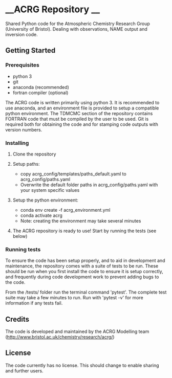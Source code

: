 # __ACRG Repository __
Shared Python code for the Atmospheric Chemistry Research Group (University of Bristol). Dealing with observations, NAME output and inversion code.

## __Getting Started__

### Prerequisites

- python 3
- git 
- anaconda (recommended)
- fortran compiler (optional)

The ACRG code is written primarily using python 3. It is recommended to use anaconda, and an environment file is provided to setup a compatible python environment. The TDMCMC section of the repository contains FORTRAN code that must be compiled by the user to be used. Git is required both for obtaining the code and for stamping code outputs with version numbers.

### Installing

1. Clone the repository
2. Setup paths:
    - copy acrg_config/templates/paths_default.yaml to acrg_config/paths.yaml
    - Overwrite the default folder paths in acrg_config/paths.yaml with your system specific values

3. Setup the python environment: 
    - conda env create -f acrg_environment.yml
    - conda activate acrg
    - Note: creating the environment may take several minutes

4. The ACRG repository is ready to use! Start by running the tests (see below)

### Running tests

To ensure the code has been setup properly, and to aid in development and maintenance, the repository comes with a suite of tests to be run. These should be run when you first install the code to ensure it is setup correctly, and frequently during code development work to prevent adding bugs to the code.

From the /tests/ folder run the terminal command 'pytest'. The complete test suite may take a few minutes to run. Run with 'pytest -v' for more information if any tests fail.

## __Credits__
The code is developed and maintained by the ACRG Modelling team (http://www.bristol.ac.uk/chemistry/research/acrg/)

## __License__
The code currently has no license. This should change to enable sharing and further users. 

